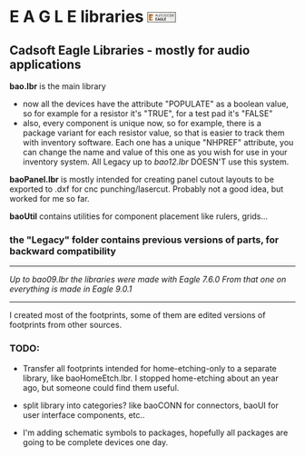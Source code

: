 # E A G L E   libraries    <img src="eaglelogo.jpg" alt="eagle icon" width="50"/>
## Cadsoft Eagle Libraries - mostly for audio applications

**bao.lbr** is the main library
 * now all the devices have the attribute "POPULATE" as a boolean value, so for example for a resistor it's "TRUE", for a test pad it's "FALSE"
 * also, every component is unique now, so for example, there is a package variant for each resistor value, so that is easier to track them with inventory software. Each one has a unique "NHPREF" attribute, you can change the name and value of this one as you wish for use in your inventory system. All Legacy up to _bao12.lbr_ DOESN'T use this system.

**baoPanel.lbr** is mostly intended for creating panel cutout layouts to be exported to .dxf for cnc punching/lasercut. Probably not a good idea, but worked for me so far.

**baoUtil** contains utilities for component placement like rulers, grids...

### the "Legacy" folder contains previous versions of parts, for backward compatibility

---

_Up to bao09.lbr the libraries were made with Eagle 7.6.0
From that one on everything is made in Eagle 9.0.1_

---

I created most of the footprints, some of them are edited versions of footprints from other sources.

### TODO: 
 * Transfer all footprints intended for home-etching-only to a separate library, like baoHomeEtch.lbr.
   I stopped home-etching about an year ago, but someone could find them useful.
   
* split library into categories? like baoCONN for connectors, baoUI for user interface components, etc..

* I'm adding schematic symbols to packages, hopefully all packages are going to be complete devices one day.
